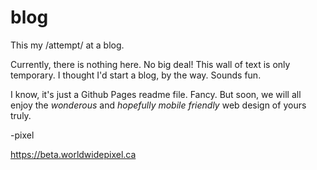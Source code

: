# blog
This my /attempt/ at a blog.

Currently, there is nothing here. No big deal! This wall of text is only temporary. I thought I'd start a blog, by the way. Sounds fun.

I know, it's just a Github Pages readme file. Fancy. But soon, we will all enjoy the *wonderous* and *hopefully mobile friendly* web design of yours truly.

-pixel

https://beta.worldwidepixel.ca
